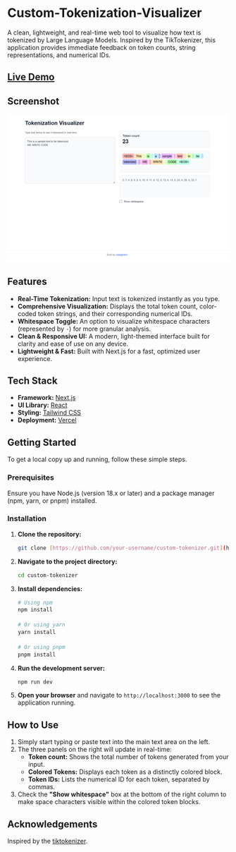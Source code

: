 # Custom-Tokenization-Visualizer

A clean, lightweight, and real-time web tool to visualize how text is tokenized by Large Language Models. Inspired by the TikTokenizer, this application provides immediate feedback on token counts, string representations, and numerical IDs.

<!-- --- -->

## [Live Demo](https://tokenization-visualizer.vercel.app/)

<!-- --- -->

## Screenshot

![A screenshot of the Custom Tokenizer application showing text being tokenized in real-time.](public\screenshotTokenizer.png)

<!-- --- -->

## Features

- **Real-Time Tokenization:** Input text is tokenized instantly as you type.
- **Comprehensive Visualization:** Displays the total token count, color-coded token strings, and their corresponding numerical IDs.
- **Whitespace Toggle:** An option to visualize whitespace characters (represented by `·`) for more granular analysis.
- **Clean & Responsive UI:** A modern, light-themed interface built for clarity and ease of use on any device.
- **Lightweight & Fast:** Built with Next.js for a fast, optimized user experience.

<!-- --- -->

## Tech Stack

- **Framework:** [Next.js](https://nextjs.org/)
- **UI Library:** [React](https://reactjs.org/)
- **Styling:** [Tailwind CSS](https://tailwindcss.com/)
- **Deployment:** [Vercel](https://vercel.com/)

<!-- --- -->

## Getting Started

To get a local copy up and running, follow these simple steps.

### Prerequisites

Ensure you have Node.js (version 18.x or later) and a package manager (npm, yarn, or pnpm) installed.

### Installation

1.  **Clone the repository:**

    ```bash
    git clone [https://github.com/your-username/custom-tokenizer.git](https://github.com/your-username/custom-tokenizer.git)
    ```

2.  **Navigate to the project directory:**

    ```bash
    cd custom-tokenizer
    ```

3.  **Install dependencies:**

    ```bash
    # Using npm
    npm install

    # Or using yarn
    yarn install

    # Or using pnpm
    pnpm install
    ```

4.  **Run the development server:**

    ```bash
    npm run dev
    ```

5.  **Open your browser** and navigate to `http://localhost:3000` to see the application running.

<!-- --- -->

## How to Use

1.  Simply start typing or paste text into the main text area on the left.
2.  The three panels on the right will update in real-time:
    - **Token count:** Shows the total number of tokens generated from your input.
    - **Colored Tokens:** Displays each token as a distinctly colored block.
    - **Token IDs:** Lists the numerical ID for each token, separated by commas.
3.  Check the **"Show whitespace"** box at the bottom of the right column to make space characters visible within the colored token blocks.

<!-- --- -->

## Acknowledgements

Inspired by the [tiktokenizer](https://tiktokenizer.vercel.app/).
